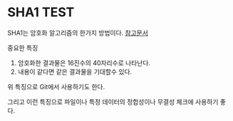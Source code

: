 SHA1 TEST
=========

SHA1는 암호화 알고리즘의 한가지 방법이다. [참고문서](https://ko.wikipedia.org/wiki/SHA)

중요한 특징

1. 암호화한 결과물은 16진수의 40자리수로 나타난다.
2. 내용이 같다면 같은 결과물을 기대할수 있다.

위 특징으로 Git에서 사용하기도 한다.

그리고 이런 특징으로 파일이나 특정 데이터의 정합성이나 무결성 체크에 사용하기 좋다.







